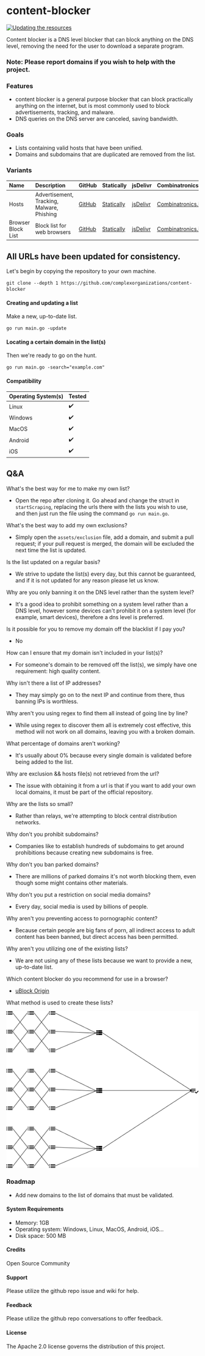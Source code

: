 # content-blocker

[![Updating the resources](https://github.com/complexorganizations/content-blocker/actions/workflows/auto-update.yml/badge.svg)](https://github.com/complexorganizations/content-blocker/actions/workflows/auto-update.yml)

Content blocker is a DNS level blocker that can block anything on the DNS level, removing the need for the user to download a separate program.

### Note: Please report domains if you wish to help with the project.

### Features

- content blocker is a general purpose blocker that can block practically anything on the internet, but is most commonly used to block advertisements, tracking, and malware.
- DNS queries on the DNS server are canceled, saving bandwidth.

### Goals

- Lists containing valid hosts that have been unified.
- Domains and subdomains that are duplicated are removed from the list.

### Variants

| Name               | Description                                | GitHub                                                                                                   | Statically                                                                                              | jsDelivr                                                                                        | Combinatronics.io                                                                                           |
| :----------------- | :----------------------------------------- | :------------------------------------------------------------------------------------------------------- | :------------------------------------------------------------------------------------------------------ | :---------------------------------------------------------------------------------------------- | :---------------------------------------------------------------------------------------------------------- |
| Hosts              | Advertisement, Tracking, Malware, Phishing | [GitHub](https://raw.githubusercontent.com/complexorganizations/content-blocker/main/assets/hosts)       | [Statically](https://cdn.statically.io/gh/complexorganizations/content-blocker/main/assets/hosts)       | [jsDelivr](https://cdn.jsdelivr.net/gh/complexorganizations/content-blocker/assets/hosts)       | [Combinatronics.io](https://combinatronics.io/complexorganizations/content-blocker/main/assets/hosts)       |
| Browser Block List | Block list for web browsers                | [GitHub](https://raw.githubusercontent.com/complexorganizations/content-blocker/main/assets/browser.txt) | [Statically](https://cdn.statically.io/gh/complexorganizations/content-blocker/main/assets/browser.txt) | [jsDelivr](https://cdn.jsdelivr.net/gh/complexorganizations/content-blocker/assets/browser.txt) | [Combinatronics.io](https://combinatronics.io/complexorganizations/content-blocker/main/assets/browser.txt) |

## All URLs have been updated for consistency.

Let's begin by copying the repository to your own machine.

```
git clone --depth 1 https://github.com/complexorganizations/content-blocker
```

#### Creating and updating a list

Make a new, up-to-date list.

```
go run main.go -update
```

#### Locating a certain domain in the list(s)

Then we're ready to go on the hunt.

```
go run main.go -search="example.com"
```

#### Compatibility

| Operating System(s) | Tested             |
| ------------------- | ------------------ |
| Linux               | :heavy_check_mark: |
| Windows             | :heavy_check_mark: |
| MacOS               | :heavy_check_mark: |
| Android             | :heavy_check_mark: |
| iOS                 | :heavy_check_mark: |

## Q&A

What's the best way for me to make my own list?

- Open the repo after cloning it. Go ahead and change the struct in `startScraping`, replacing the urls there with the lists you wish to use, and then just run the file using the command `go run main.go`.

What's the best way to add my own exclusions?

- Simply open the `assets/exclusion` file, add a domain, and submit a pull request; if your pull request is merged, the domain will be excluded the next time the list is updated.

Is the list updated on a regular basis?

- We strive to update the list(s) every day, but this cannot be guaranteed, and if it is not updated for any reason please let us know.

Why are you only banning it on the DNS level rather than the system level?

- It's a good idea to prohibit something on a system level rather than a DNS level, however some devices can't prohibit it on a system level (for example, smart devices), therefore a dns level is preferred.

Is it possible for you to remove my domain off the blacklist if I pay you?

- No

How can I ensure that my domain isn't included in your list(s)?

- For someone's domain to be removed off the list(s), we simply have one requirement: high quality content.

Why isn't there a list of IP addresses?

- They may simply go on to the next IP and continue from there, thus banning IPs is worthless.

Why aren't you using regex to find them all instead of going line by line?

- While using regex to discover them all is extremely cost effective, this method will not work on all domains, leaving you with a broken domain.

What percentage of domains aren't working?

- It's usually about 0% because every single domain is validated before being added to the list.

Why are exclusion && hosts file(s) not retrieved from the url?

- The issue with obtaining it from a url is that if you want to add your own local domains, it must be part of the official repository.

Why are the lists so small?

- Rather than relays, we're attempting to block central distribution networks.

Why don't you prohibit subdomains?

- Companies like to establish hundreds of subdomains to get around prohibitions because creating new subdomains is free.

Why don't you ban parked domains?

- There are millions of parked domains it's not worth blocking them, even though some might contains other materials.

Why don't you put a restriction on social media domains?

- Every day, social media is used by billions of people.

Why aren't you preventing access to pornographic content?

- Because certain people are big fans of porn, all indirect access to adult content has been banned, but direct access has been permitted.

Why aren't you utilizing one of the existing lists?

- We are not using any of these lists because we want to provide a new, up-to-date list.

Which content blocker do you recommend for use in a browser?

- [uBlock Origin](https://github.com/gorhill/uBlock)

What method is used to create these lists?

<p align="center">
  <img src="https://raw.githubusercontent.com/complexorganizations/content-blocker/main/assets/content-blocker.png" alt="Lists Creation"/>
</p>

### Roadmap

- Add new domains to the list of domains that must be validated.

#### System Requirements

- Memory: 1GB
- Operating system: Windows, Linux, MacOS, Android, iOS...
- Disk space: 500 MB

#### Credits

Open Source Community

#### Support

Please utilize the github repo issue and wiki for help.

#### Feedback

Please utilize the github repo conversations to offer feedback.

#### License

The Apache 2.0 license governs the distribution of this project.
